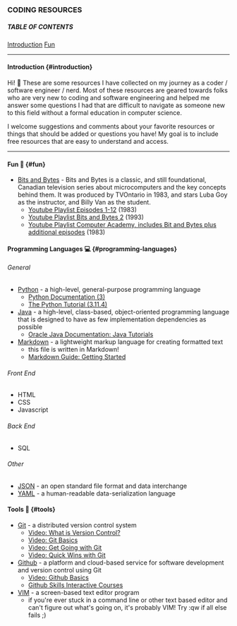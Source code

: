### CODING RESOURCES

##### TABLE OF CONTENTS

[Introduction](https://github.com/mauratee/coding_resources/blob/main/coding_resources.md#introduction-introduction)
[Fun](https://github.com/mauratee/coding_resources/blob/main/coding_resources.md#introduction-fun)

---

#### Introduction {#introduction}

Hi! :wave: These are some resources I have collected on my journey as a coder / software engineer / nerd. Most of these resources are geared towards folks who are very new to coding and software engineering and helped me answer some questions I had that are difficult to navigate as someone new to this field without a formal education in computer science.

I welcome suggestions and comments about your favorite resources or things that should be added or questions you have! My goal is to include free resources that are easy to understand and access.

---

#### Fun :balloon: {#fun}

- [Bits and Bytes](https://en.wikipedia.org/wiki/Bits_and_Bytes) - Bits and Bytes is a classic, and still foundational, Canadian television series about microcomputers and the key concepts behind them.  It was produced by TVOntario in 1983, and stars Luba Goy as the instructor, and Billy Van as the student.
	- [Youtube Playlist Episodes 1-12](https://www.youtube.com/playlist?list=PL77441A2ED0D0B6A8) (1983)
	- [Youtube Playlist Bits and Bytes 2](https://www.youtube.com/playlist?list=PLHBSleF-26L9DYYnUZdD3D-Ja98VxBlpB) (1993)
	- [Youtube Playlist Computer Academy, includes Bit and Bytes plus additional episodes](https://www.youtube.com/playlist?list=PLHBSleF-26L80dFdwyeYRguQty9M2hz3L) (1983)


#### Programming Languages :computer: {#programming-languages}

###### General

- [Python](https://en.wikipedia.org/wiki/Python_(programming_language)) - a high-level, general-purpose programming language
	- [Python Documentation (3)](https://docs.python.org/3/)
	- [The Python Tutorial (3.11.4)](https://docs.python.org/3.11/tutorial/index.html)
- [Java](https://en.wikipedia.org/wiki/Java_%28programming_language%29) - a high-level, class-based, object-oriented programming language that is designed to have as few implementation dependencies as possible
	- [Oracle Java Documentation: Java Tutorials](https://docs.oracle.com/javase/tutorial/java/index.html)
- [Markdown](https://en.wikipedia.org/wiki/Markdown) - a lightweight markup language for creating formatted text
	- this file is written in Markdown!
	- [Markdown Guide: Getting Started](https://www.markdownguide.org/getting-started/)

###### Front End

- HTML
- CSS
- Javascript

###### Back End

- SQL

###### Other

- [JSON](https://en.wikipedia.org/wiki/JSON) - an open standard file format and data interchange
- [YAML](https://en.wikipedia.org/wiki/YAML) - a human-readable data-serialization language

#### Tools :hammer: {#tools}

- [Git](https://en.wikipedia.org/wiki/Git) - a distributed version control system
	- [Video: What is Version Control?](http://vimeo.com/41027679)
	- [Video: Git Basics](http://vimeo.com/41027679)
	- [Video: Get Going with Git](https://vimeo.com/41493906)
	- [Video: Quick Wins with Git](https://vimeo.com/41516942)
- [Github](https://en.wikipedia.org/wiki/GitHub) - a platform and cloud-based service for software development and version control using Git
	- [Video: Github Basics](http://vimeo.com/88271921)
	- [Github Skills Interactive Courses](https://skills.github.com/)
- [VIM](https://en.wikipedia.org/wiki/Vim_(text_editor)) - a screen-based text editor program
	- if you're ever stuck in a command line or other text based editor and can't figure out what's going on, it's probably VIM! Try :qw if all else fails ;)
